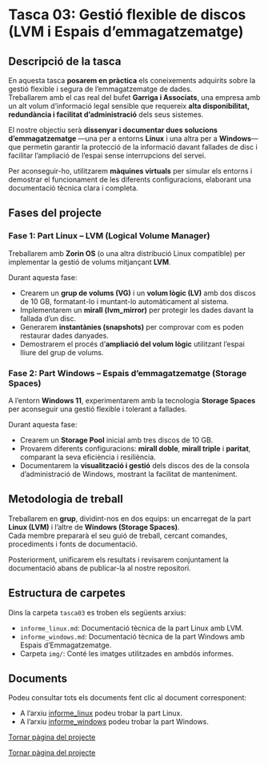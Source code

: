 # Tasca 03: Gestió flexible de discos (LVM i Espais d’emmagatzematge)

## Descripció de la tasca

En aquesta tasca **posarem en pràctica** els coneixements adquirits sobre la gestió flexible i segura de l’emmagatzematge de dades.  
Treballarem amb el cas real del bufet **Garriga i Associats**, una empresa amb un alt volum d’informació legal sensible que requereix **alta disponibilitat, redundància i facilitat d’administració** dels seus sistemes.

El nostre objectiu serà **dissenyar i documentar dues solucions d’emmagatzematge** —una per a entorns **Linux** i una altra per a **Windows**— que permetin garantir la protecció de la informació davant fallades de disc i facilitar l’ampliació de l’espai sense interrupcions del servei.  

Per aconseguir-ho, utilitzarem **màquines virtuals** per simular els entorns i demostrar el funcionament de les diferents configuracions, elaborant una documentació tècnica clara i completa.

## Fases del projecte

### Fase 1: Part Linux – LVM (Logical Volume Manager)

Treballarem amb **Zorin OS** (o una altra distribució Linux compatible) per implementar la gestió de volums mitjançant **LVM**.

Durant aquesta fase:
- Crearem un **grup de volums (VG)** i un **volum lògic (LV)** amb dos discos de 10 GB, formatant-lo i muntant-lo automàticament al sistema.  
- Implementarem un **mirall (lvm_mirror)** per protegir les dades davant la fallada d’un disc.  
- Generarem **instantànies (snapshots)** per comprovar com es poden restaurar dades danyades.  
- Demostrarem el procés d’**ampliació del volum lògic** utilitzant l’espai lliure del grup de volums.

### Fase 2: Part Windows – Espais d’emmagatzematge (Storage Spaces)

A l’entorn **Windows 11**, experimentarem amb la tecnologia **Storage Spaces** per aconseguir una gestió flexible i tolerant a fallades.

Durant aquesta fase:
- Crearem un **Storage Pool** inicial amb tres discos de 10 GB.  
- Provarem diferents configuracions: **mirall doble**, **mirall triple** i **paritat**, comparant la seva eficiència i resiliència.  
- Documentarem la **visualització i gestió** dels discos des de la consola d’administració de Windows, mostrant la facilitat de manteniment.

## Metodologia de treball

Treballarem en **grup**, dividint-nos en dos equips: un encarregat de la part **Linux (LVM)** i l’altre de **Windows (Storage Spaces)**.  
Cada membre prepararà el seu guió de treball, cercant comandes, procediments i fonts de documentació.  

Posteriorment, unificarem els resultats i revisarem conjuntament la documentació abans de publicar-la al nostre repositori.

## Estructura de carpetes

Dins la carpeta `tasca03` es troben els següents arxius:

- `informe_linux.md`: Documentació tècnica de la part Linux amb LVM.  
- `informe_windows.md`: Documentació tècnica de la part Windows amb Espais d’Emmagatzematge.  
- Carpeta `img/`: Conté les imatges utilitzades en ambdós informes.

## Documents

Podeu consultar tots els documents fent clic al document corresponent:
- A l’arxiu [informe_linux](informe_linux.md) podeu trobar la part Linux.  
- A l’arxiu [informe_windows](informe_windows.md) podeu trobar la part Windows.  

[Tornar pàgina del projecte](../README.md)


[Tornar pàgina del projecte](../README.md)

